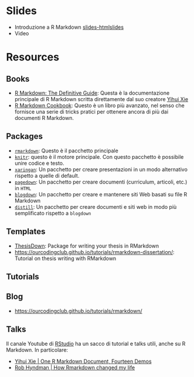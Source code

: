 # Slides

- Introduzione a R Markdown [slides-html](slides/rmarkdown-intro.html)[slides](slides/rmarkdown-intro.pdf)
- Video

# Resources

## Books

- [R Markdown: The Definitive Guide](https://bookdown.org/yihui/rmarkdown/): Questa è la documentazione principale di R Markdown scritta direttamente dal suo creatore [Yihui Xie](https://yihui.org/en/about/)
- [R Markdown Cookbook](https://bookdown.org/yihui/rmarkdown-cookbook/): Questo è un libro più avanzato, nel senso che fornisce una serie di tricks pratici per ottenere ancora di più dai documenti R Markdown.

## Packages

- [`rmarkdown`](https://cran.r-project.org/web/packages/rmarkdown/index.html): Questo è il pacchetto principale
- [`knitr`](https://cran.r-project.org/web/packages/knitr/index.html): questo è il motore principale. Con questo pacchetto è possibile unire codice e testo.
- [`xaringan`](https://cran.r-project.org/web/packages/xaringan/index.html): Un pacchetto per creare presentazioni in un modo alternativo rispetto a quelle di default.
- [`pagedown`](https://cran.r-project.org/web/packages/pagedown/index.html): Un pacchetto per creare documenti (curriculum, articoli, etc.) in `HTML`
- [`blogdown`](https://cran.r-project.org/web/packages/blogdown/index.html): Un pacchetto per creare e mantenere siti Web basati su file R Markdown
- [`distill`](https://rstudio.github.io/distill/): Un pacchetto per creare documenti e siti web in modo più semplificato rispetto a `blogdown`

## Templates

- [ThesisDown](https://github.com/ismayc/thesisdown): Package for writing your thesis in RMarkdown
- https://ourcodingclub.github.io/tutorials/rmarkdown-dissertation/: Tutorial on thesis writing with RMarkdown

## Tutorials

## Blog

- https://ourcodingclub.github.io/tutorials/rmarkdown/

## Talks

Il canale Youtube di [RStudio](https://www.youtube.com/channel/UC3xfbCMLCw1Hh4dWop3XtHg) ha un sacco di tutorial e talks utili, anche su R Markdown. In particolare:

- [Yihui Xie | One R Markdown Document, Fourteen Demos](https://www.youtube.com/watch?v=qLEkUjxk7e8)
- [Rob Hyndman | How Rmarkdown changed my life](https://www.youtube.com/watch?v=_D-ux3MqGug)